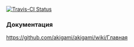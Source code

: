 
[![Travis-CI Status](https://travis-ci.org/akigami/akigami.svg?branch=master)](https://travis-ci.org/akigami/akigami)


### Документация
https://github.com/akigami/akigami/wiki/Главная
